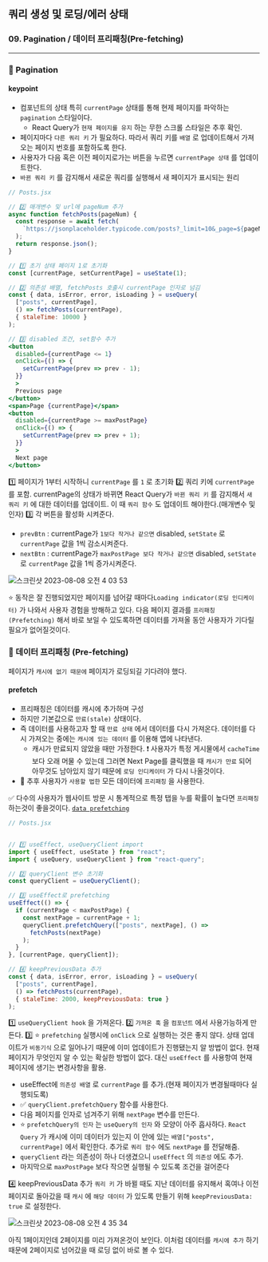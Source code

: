 ## 쿼리 생성 및 로딩/에러 상태
### 09. Pagination / 데이터 프리패칭(Pre-fetching)
---------------------------------------------

### 📌 Pagination

#### keypoint
- 컴포넌트의 상태 특히 `currentPage` 상태를 통해 현제 페이지를 파악하는 `pagination` 스타일이다.
	* React Query가 `현재 페이지를 유지` 하는 무한 스크롤 스타일은 추후 확인.
- 페이지마다 `다른 쿼리 키` 가 필요하다. 따라서 쿼리 키를 `배열` 로 업데이트해서 가져오는 페이지 번호를 포함하도록 한다.
- 사용자가 다음 혹은 이전 페이지로가는 버튼을 누르면 `currentPage 상태` 를 업데이트한다.
- `바뀐 쿼리 키` 를 감지해서 새로운 쿼리를 실행해서 새 페이지가 표시되는 원리

```jsx
// Posts.jsx

// 2️⃣ 매개변수 및 url에 pageNum 추가
async function fetchPosts(pageNum) {
  const response = await fetch(
    `https://jsonplaceholder.typicode.com/posts?_limit=10&_page=${pageNum}`
  );
  return response.json();
}

// 1️⃣ 초기 상태 페이지 1로 초기화
const [currentPage, setCurrentPage] = useState(1);

// 2️⃣ 의존성 배열, fetchPosts 호출시 currentPage 인자로 넘김
const { data, isError, error, isLoading } = useQuery(
  ["posts", currentPage],
  () => fetchPosts(currentPage),
  { staleTime: 10000 }
);

// 3️⃣ disabled 조건, set함수 추가
<button
  disabled={currentPage <= 1}
  onClick={() => {
    setCurrentPage(prev => prev - 1);
  }}
  >
  Previous page
</button>
<span>Page {currentPage}</span>
<button
  disabled={currentPage >= maxPostPage}
  onClick={() => {
    setCurrentPage(prev => prev + 1);
  }}
  >
  Next page
</button>
```

1️⃣ 페이지가 1부터 시작하니 `currentPage` 를 `1` 로 초기화
2️⃣ 쿼리 키에 `currentPage` 를 포함. currentPage의 상태가 바뀌면 React Query가 `바뀐 쿼리 키` 를 감지해서 `새 쿼리 키` 에 대한 데이터를 업데이트. 이 때 `쿼리 함수` 도 업데이트 해야한다.(매개변수 및 인자)
3️⃣ 각 버튼을 활성화 시켜준다. 
- `prevBtn` : currentPage가 `1보다 작거나 같으면` disabled, `setState` 로 `currentPage` 값을 1씩 감소시켜준다.
- `nextBtn` : currentPage가 `maxPostPage 보다 작거나 같으면` disabled, `setState` 로 `currentPage` 값을 1씩 증가시켜준다.
   
![스크린샷 2023-08-08 오전 4 03 53](https://github.com/chromeheartz/TIL/assets/95161113/60c1ab50-0a68-484b-8385-bdde0a2bb1a7)

    
⭐️ 동작은 잘 진행되었지만 페이지를 넘어갈 때마다`Loading indicator(로딩 인디케이터)` 가 나와서 사용자 경험을 방해하고 있다. 다음 페이지 결과를 `프리패칭(Prefetching)` 해서 바로 보일 수 있도록하면 데이터를 가져올 동안 사용자가 기다릴 필요가 없어질것이다.

### 📌 데이터 프리패칭 (Pre-fetching)

페이지가 `캐시에 없기 때문에` 페이지가 로딩되길 기다려야 했다.

#### prefetch
- 프리패칭은 데이터를 캐시에 추가하며 구성
- 하지만 기본값으로 `만료(stale)` 상태이다.
- 즉 데이터를 사용하고자 할 때 `만료 상태` 에서 데이터를 다시 가져온다. 데이터를 다시 가져오는 중에는 `캐시에 있는 데이터` 를 이용해 앱에 나타낸다.
	* 캐시가 만료되지 않았을 때만 가정한다.
    ❗️ 사용자가 특정 게시물에서 `cacheTime` 보다 오래 머물 수 있는데 그러면 Next Page를 클릭했을 때 `캐시가 만료` 되어 아무것도 남아있지 않기 때문에 `로딩 인디케이터` 가 다시 나올것이다.
- 📍 추후 사용자가 `사용할 법한` 모든 데이터에 `프리패칭` 을 사용한다.

✅ 다수의 사용자가 웹사이트 방문 시 통계적으로 특정 탭을 누를 확률이 높다면 `프리패칭` 하는것이 좋을것이다. [` data prefetching `]

```jsx
// Posts.jsx


// 1️⃣ useEffect, useQueryClient import
import { useEffect, useState } from "react";
import { useQuery, useQueryClient } from "react-query";

// 2️⃣ queryClient 변수 초기화
const queryClient = useQueryClient();

// 3️⃣ useEffect로 prefetching
useEffect(() => {
  if (currentPage < maxPostPage) {
    const nextPage = currentPage + 1;
    queryClient.prefetchQuery(["posts", nextPage], () =>
      fetchPosts(nextPage)
	);
  }
}, [currentPage, queryClient]);

// 4️⃣ keepPreviousData 추가
const { data, isError, error, isLoading } = useQuery(
  ["posts", currentPage],
  () => fetchPosts(currentPage),
  { staleTime: 2000, keepPreviousData: true }
);
```

1️⃣ `useQueryClient hook` 을 가져온다.
2️⃣ `가져온 훅` 을 `컴포넌트` 에서 사용가능하게 만든다. 
3️⃣ ⭐️ `prefetching` 실행시에 `onClick` 으로 실행하는 것은 좋지 않다. 상태 업데이트가 `비동기식` 으로 일어나기 때문에 이미 업데이트가 진행됐는지 알 방법이 없다. 현재 페이지가 무엇인지 알 수 있는 확실한 방법이 없다. 대신 `useEffect` 를 사용항여 현재 페이지에 생기는 변경사항을 활용.
- useEffect에 `의존성 배열` 로 `currentPage` 를 추가.(현재 페이지가 변경될때마다 실행되도록)
- ✅ `queryClient.prefetchQuery` 함수를 사용한다.
- 다음 페이지를 인자로 넘겨주기 위해 `nextPage` 변수를 만든다. 
- ⭐️ `prefetchQuery의 인자` 는 `useQuery의 인자` 와 모양이 아주 흡사하다.
`React Query` 가 캐시에 이미 데이터가 있는지 이 안에 있는 `배열["posts", currentPage]` 에서 확인한다. 추가로 `쿼리 함수` 에도 `nextPage` 를 전달해줌.
- `queryClient` 라는 의존성이 하나 더생겼으니 `useEffect` 의 `의존성` 에도 추가.
- 마지막으로 `maxPostPage` 보다 작으면 실행될 수 있도록 조건을 걸어준다

4️⃣ keepPreviousData 추가
`쿼리 키` 가 바뀔 때도 지난 데이터를 유지해서 혹여나 이전 페이지로 돌아갔을 때 `캐시` 에 `해당 데이터` 가 있도록 만들기 위해 `keepPreviousData: true` 로 설정한다.

![스크린샷 2023-08-08 오전 4 35 34](https://github.com/chromeheartz/TIL/assets/95161113/630bbe1d-bd20-4971-bc77-6c314c9322ff)

아직 1페이지인데 2페이지를 미리 가져온것이 보인다. 이처럼 데이터를 `캐시에 추가` 하기 때문에 2페이지로 넘어갔을 때 로딩 없이 바로 볼 수 있다.

[` data prefetching `]:(https://tanstack.com/query/latest/docs/react/reference/QueryClient?from=reactQueryV3&original=https%3A%2F%2Ftanstack.com%2Fquery%2Fv3%2Fdocs%2Freference%2FQueryClient#queryclientprefetchquery)
